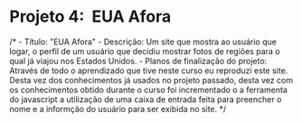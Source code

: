# Projeto 4:  EUA Afora

/*  - Título: "EUA Afora"
    - Descrição: Um site que mostra ao usuário que logar, o perfil de um usuário que decidiu mostrar fotos de regiões para o qual já viajou nos Estados Unidos. 
    - Planos de finalização do projeto: Através de todo o aprendizado que tive neste curso eu reproduzi este site. Desta vez dos conhecimentos já usados no projeto passado, desta vez com os conhecimentos obtido durante o curso foi incrementado o a ferramenta do javascript a utilização de uma caixa de entrada feita para preencher o nome e a informção do usuário para ser exibida no site.
*/
